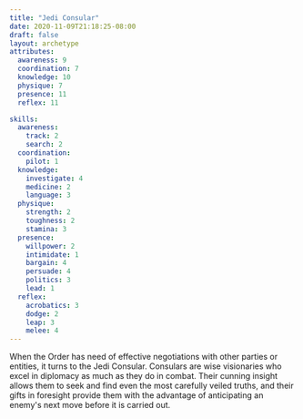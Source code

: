 ```yaml
---
title: "Jedi Consular"
date: 2020-11-09T21:18:25-08:00
draft: false
layout: archetype
attributes:
  awareness: 9
  coordination: 7
  knowledge: 10
  physique: 7
  presence: 11
  reflex: 11

skills:
  awareness:
    track: 2
    search: 2
  coordination:
    pilot: 1
  knowledge:
    investigate: 4
    medicine: 2
    language: 3   
  physique:
    strength: 2
    toughness: 2
    stamina: 3
  presence:
    willpower: 2
    intimidate: 1
    bargain: 4
    persuade: 4
    politics: 3
    lead: 1
  reflex:
    acrobatics: 3
    dodge: 2
    leap: 3
    melee: 4
---
```


When the Order has need of effective negotiations with other parties or entities, it turns to the Jedi Consular. Consulars are wise visionaries who excel in diplomacy as much as they do in combat. Their cunning insight allows them to seek and find even the most carefully veiled truths, and their gifts in foresight provide them with the advantage of anticipating an enemy's next move before it is carried out. 
